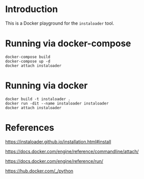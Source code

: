 # Introduction

This is a Docker playground for the `instaloader` tool.

# Running via docker-compose

    docker-compose build
    docker-compose up -d
    docker attach instaloader

# Running via docker

    docker build -t instaloader .
    docker run -dit --name instaloader instaloader
    docker attach instaloader

# References

https://instaloader.github.io/installation.html#install

https://docs.docker.com/engine/reference/commandline/attach/

https://docs.docker.com/engine/reference/run/

https://hub.docker.com/_/python


